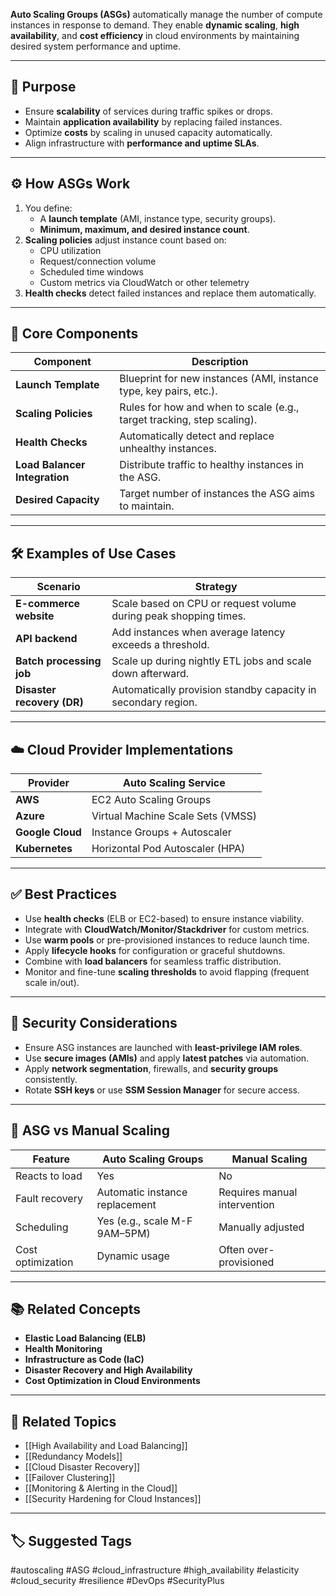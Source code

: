 **Auto Scaling Groups (ASGs)** automatically manage the number of compute instances in response to demand. They enable **dynamic scaling**, **high availability**, and **cost efficiency** in cloud environments by maintaining desired system performance and uptime.

---

## 🎯 Purpose

- Ensure **scalability** of services during traffic spikes or drops.
- Maintain **application availability** by replacing failed instances.
- Optimize **costs** by scaling in unused capacity automatically.
- Align infrastructure with **performance and uptime SLAs**.

---

## ⚙️ How ASGs Work

1. You define:
   - A **launch template** (AMI, instance type, security groups).
   - **Minimum, maximum, and desired instance count**.
2. **Scaling policies** adjust instance count based on:
   - CPU utilization
   - Request/connection volume
   - Scheduled time windows
   - Custom metrics via CloudWatch or other telemetry
3. **Health checks** detect failed instances and replace them automatically.

---

## 🧱 Core Components

| Component           | Description                                                                 |
|---------------------|-----------------------------------------------------------------------------|
| **Launch Template**  | Blueprint for new instances (AMI, instance type, key pairs, etc.).          |
| **Scaling Policies** | Rules for how and when to scale (e.g., target tracking, step scaling).      |
| **Health Checks**    | Automatically detect and replace unhealthy instances.                      |
| **Load Balancer Integration** | Distribute traffic to healthy instances in the ASG.               |
| **Desired Capacity** | Target number of instances the ASG aims to maintain.                        |

---

## 🛠 Examples of Use Cases

| Scenario                      | Strategy                                                             |
|-------------------------------|----------------------------------------------------------------------|
| **E-commerce website**         | Scale based on CPU or request volume during peak shopping times.     |
| **API backend**                | Add instances when average latency exceeds a threshold.              |
| **Batch processing job**       | Scale up during nightly ETL jobs and scale down afterward.           |
| **Disaster recovery (DR)**     | Automatically provision standby capacity in secondary region.        |

---

## ☁️ Cloud Provider Implementations

| Provider     | Auto Scaling Service                      |
|--------------|--------------------------------------------|
| **AWS**       | EC2 Auto Scaling Groups                   |
| **Azure**     | Virtual Machine Scale Sets (VMSS)         |
| **Google Cloud** | Instance Groups + Autoscaler            |
| **Kubernetes** | Horizontal Pod Autoscaler (HPA)           |

---

## ✅ Best Practices

- Use **health checks** (ELB or EC2-based) to ensure instance viability.
- Integrate with **CloudWatch/Monitor/Stackdriver** for custom metrics.
- Use **warm pools** or pre-provisioned instances to reduce launch time.
- Apply **lifecycle hooks** for configuration or graceful shutdowns.
- Combine with **load balancers** for seamless traffic distribution.
- Monitor and fine-tune **scaling thresholds** to avoid flapping (frequent scale in/out).

---

## 🔐 Security Considerations

- Ensure ASG instances are launched with **least-privilege IAM roles**.
- Use **secure images (AMIs)** and apply **latest patches** via automation.
- Apply **network segmentation**, firewalls, and **security groups** consistently.
- Rotate **SSH keys** or use **SSM Session Manager** for secure access.

---

## 🧠 ASG vs Manual Scaling

| Feature            | Auto Scaling Groups            | Manual Scaling                    |
|--------------------|--------------------------------|-----------------------------------|
| Reacts to load     | Yes                            | No                                |
| Fault recovery     | Automatic instance replacement | Requires manual intervention      |
| Scheduling         | Yes (e.g., scale M-F 9AM–5PM)  | Manually adjusted                 |
| Cost optimization  | Dynamic usage                  | Often over-provisioned            |

---

## 📚 Related Concepts

- **Elastic Load Balancing (ELB)**
- **Health Monitoring**
- **Infrastructure as Code (IaC)**
- **Disaster Recovery and High Availability**
- **Cost Optimization in Cloud Environments**

---

## 🧩 Related Topics

- [[High Availability and Load Balancing]]
- [[Redundancy Models]]
- [[Cloud Disaster Recovery]]
- [[Failover Clustering]]
- [[Monitoring & Alerting in the Cloud]]
- [[Security Hardening for Cloud Instances]]

---

## 🏷 Suggested Tags

#autoscaling #ASG #cloud_infrastructure #high_availability #elasticity #cloud_security #resilience #DevOps #SecurityPlus
